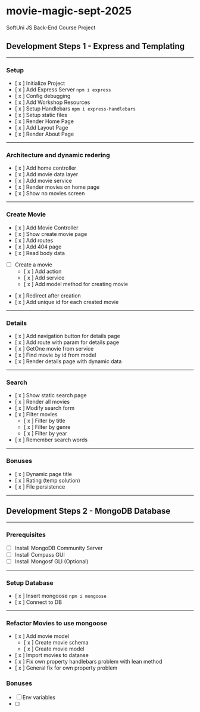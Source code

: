 # movie-magic-sept-2025
SoftUni JS Back-End Course Project

## Development Steps 1 - Express and Templating
---
### Setup
- [ x ] Initialize Project
- [ x ] Add Express Server  `npm i express`
- [ x ] Config debugging
- [ x ] Add Workshop Resources
- [ x ] Setup Handlebars `npm i express-handlebars`
- [ x ] Setup static files
- [ x ]  Render Home Page
- [ x ] Add Layout Page 
- [ x ] Render About Page
---
### Architecture and dynamic redering
- [ x ] Add home controller
- [ x ] Add movie data layer
- [ x ] Add movie service
- [ x ] Render movies on home page
- [ x ] Show no movies screen
---
### Create Movie
- [ x ] Add Movie Controller
- [ x ] Show create movie page
- [ x ] Add routes 
- [ x ] Add 404 page
- [ x ] Read body data
- [  ] Create a movie
  - [ x ] Add action
  - [ x ] Add service
  - [ x ] Add model method for creating movie
- [ x ] Redirect after creation
- [ x ] Add unique id for each created movie
---
### Details
- [ x ] Add navigation button for details page
- [ x ] Add route with param for details page
- [ x ] GetOne movie from service
- [ x ] Find movie by id from model
- [ x ] Render details page with dynamic data
---
### Search
- [ x ] Show static search page
- [ x ] Render all movies
- [ x ] Modify search form
- [ x ] Filter movies
   - [ x ] Filter by title
   - [ x ] Filter by genre
   - [ x ] Filter by year
- [ x ] Remember search words
---
### Bonuses
- [ x ] Dynamic page title
- [ x ] Rating (temp solution)
- [ x ] File persistence
---
## Development Steps 2 - MongoDB Database
---
### Prerequisites
- [  ] Install MongoDB Community Server
- [  ] Install Compass GUI
- [  ] Install Mongosf GLI (Optional)
---
### Setup Database
- [ x ] Insert mongoose `npm i mongoose`
- [ x ] Connect to DB 
---
### Refactor Movies to use mongoose
- [ x ] Add movie model
   - [ x ] Create movie schema
   - [ x ] Create movie model
- [ x ] Import movies to datanse
- [ x ] Fix own property handlebars problem with lean method
- [ x ] General fix for own property problem



### Bonuses
- [  ] Env variables
- [  ] 

